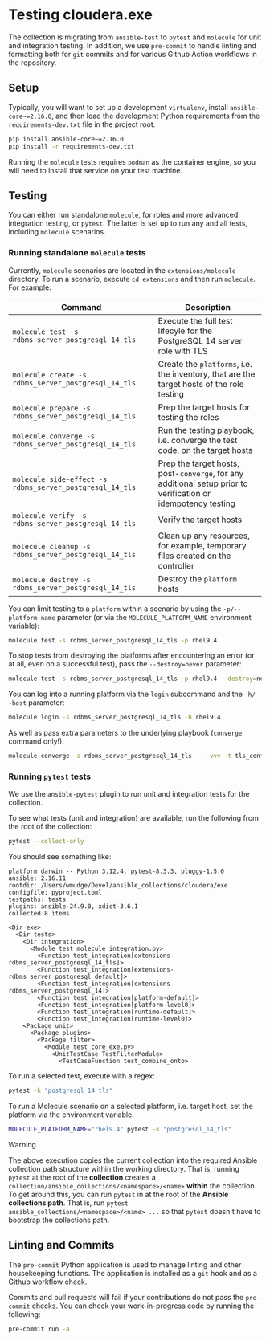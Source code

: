 # Testing cloudera.exe

The collection is migrating from `ansible-test` to `pytest` and `molecule` for unit and integration testing. In addition, we use `pre-commit` to handle linting and formatting both for `git` commits and for various Github Action workflows in the repository.

## Setup

Typically, you will want to set up a development `virtualenv`, install `ansible-core~=2.16.0`, and then load the development Python requirements from the `requirements-dev.txt` file in the project root.

```bash
pip install ansible-core~=2.16.0
pip install -r requirements-dev.txt
```

Running the `molecule` tests requires `podman` as the container engine, so you will need to install that service on your test machine.

## Testing

You can either run standalone `molecule`, for roles and more advanced integration testing, or `pytest`. The latter is set up to run any and all tests, including `molecule` scenarios.

### Running standalone `molecule` tests

Currently, `molecule` scenarios are located in the `extensions/molecule` directory. To run a scenario, execute `cd extensions` and then run `molecule`. For example:

| Command | Description |
| --- | --- |
| `molecule test -s rdbms_server_postgresql_14_tls` | Execute the full test lifecyle for the PostgreSQL 14 server role with TLS |
| `molecule create -s rdbms_server_postgresql_14_tls` | Create the `platforms`, i.e. the inventory, that are the target hosts of the role testing |
| `molecule prepare -s rdbms_server_postgresql_14_tls` | Prep the target hosts for testing the roles |
| `molecule converge -s rdbms_server_postgresql_14_tls` | Run the testing playbook, i.e. converge the test code, on the target hosts |
| `molecule side-effect -s rdbms_server_postgresql_14_tls` | Prep the target hosts, post-`converge`, for any additional setup prior to verification or idempotency testing |
| `molecule verify -s rdbms_server_postgresql_14_tls` | Verify the target hosts |
| `molecule cleanup -s rdbms_server_postgresql_14_tls` | Clean up any resources, for example, temporary files created on the controller |
| `molecule destroy -s rdbms_server_postgresql_14_tls` | Destroy the `platform` hosts |

You can limit testing to a `platform` within a scenario by using the `-p/--platform-name` parameter (or via the `MOLECULE_PLATFORM_NAME` environment variable):

```bash
molecule test -s rdbms_server_postgresql_14_tls -p rhel9.4
```

To stop tests from destroying the platforms after encountering an error (or at all, even on a successful test), pass the `--destroy=never` parameter:

```bash
molecule test -s rdbms_server_postgresql_14_tls -p rhel9.4 --destroy=never
```

You can log into a running platform via the `login` subcommand and the `-h/--host` parameter:

```bash
molecule login -s rdbms_server_postgresql_14_tls -h rhel9.4
```

As well as pass extra parameters to the underlying playbook (`converge` command only!):

```bash
molecule converge -s rdbms_server_postgresql_14_tls -- -vvv -t tls_config
```

### Running `pytest` tests

We use the `ansible-pytest` plugin to run unit and integration tests for the collection.

To see what tests (unit and integration) are available, run the following from the root of the collection:

```bash
pytest --collect-only
```

You should see something like:

```
platform darwin -- Python 3.12.4, pytest-8.3.3, pluggy-1.5.0
ansible: 2.16.11
rootdir: /Users/wmudge/Devel/ansible_collections/cloudera/exe
configfile: pyproject.toml
testpaths: tests
plugins: ansible-24.9.0, xdist-3.6.1
collected 8 items

<Dir exe>
  <Dir tests>
    <Dir integration>
      <Module test_molecule_integration.py>
        <Function test_integration[extensions-rdbms_server_postgresql_14_tls]>
        <Function test_integration[extensions-rdbms_server_postgresql_default]>
        <Function test_integration[extensions-rdbms_server_postgresql_14]>
        <Function test_integration[platform-default]>
        <Function test_integration[platform-level0]>
        <Function test_integration[runtime-default]>
        <Function test_integration[runtime-level0]>
    <Package unit>
      <Package plugins>
        <Package filter>
          <Module test_core_exe.py>
            <UnitTestCase TestFilterModule>
              <TestCaseFunction test_combine_onto>
```

To run a selected test, execute with a regex:

```bash
pytest -k "postgresql_14_tls"
```

To run a Molecule scenario on a selected platform, i.e. target host, set the platform via the environment variable:

```bash
MOLECULE_PLATFORM_NAME="rhel9.4" pytest -k "postgresql_14_tls"
```

> [!warning]
> The above execution copies the current collection into the required Ansible collection path structure within the working directory. That is, running `pytest` at the root of the **collection** creates a `collection/ansible_collections/<namespace>/<name>` **within** the collection.
> To get around this, you can run `pytest` in at the root of the **Ansible collections path**. That is, run `pytest ansible_collections/<namespace>/<name> ...` so that `pytest` doesn't have to bootstrap the collections path.

## Linting and Commits

The `pre-commit` Python application is used to manage linting and other housekeeping functions. The application is installed as a `git` hook and as a Github workflow check.

Commits and pull requests will fail if your contributions do not pass the `pre-commit` checks.  You can check your work-in-progress code by running the following:

```bash
pre-commit run -a
```
